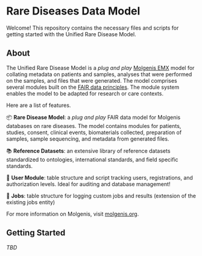# Rare Diseases Data Model

Welcome! This repository contains the necessary files and scripts for getting started with the Unified Rare Disease Model.

## About

The Unified Rare Disease Model is a *plug and play* [Molgenis EMX](https://molgenis.gitbook.io/molgenis/data-management/guide-emx) model for collating metadata on patients and samples, analyses that were performed on the samples, and files that were generated. The model comprises several modules built on the [FAIR data principles](https://www.go-fair.org/fair-principles/). The module system enables the model to be adapted for research or care contexts.

Here are a list of features.

:package: **Rare Disease Model**: a *plug and play* FAIR data model for Molgenis databases on rare diseases. The model contains modules for patients, studies, consent, clinical events, biomaterials collected, preparation of samples, sample sequencing, and metadata from generated files.

:books: **Reference Datasets**: an extensive library of reference datasets standardized to ontologies, international standards, and field specific standards.

:busts_in_silhouette: **User Module**: table structure and script tracking users, registrations, and authorization levels. Ideal for auditing and database management!

:wrench: **Jobs**: table structure for logging custom jobs and results (extension of the existing jobs entity)

For more information on Molgenis, visit [molgenis.org](https://www.molgenis.org/).

## Getting Started

*TBD*
